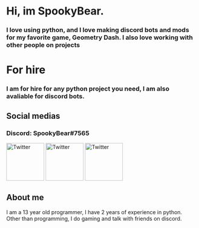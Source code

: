 # Hi, im SpookyBear.

### I love using python, and I love making discord bots and mods for my favorite game, Geometry Dash. I also love working with other people on projects

# For hire

### I am for hire for any python project you need, I am also avaliable for discord bots.

## Social medias
### Discord: SpookyBear#7565
<a href="https://twitter.com/Bear0Spooky"><img src="https://help.twitter.com/content/dam/help-twitter/brand/logo.png" width="100" title="Twitter"></a>
<a href="https://www.reddit.com/user/SpookyBear0"><img src="https://pbs.twimg.com/profile_images/1197989618664108032/C8Eop3Yd_400x400.jpg" width="100" title="Twitter"></a>
<a href="https://www.youtube.com/channel/UCQNl8ru98ixrwRVSbtvNfXw?view_as=subscriber"><img src="https://media-exp1.licdn.com/dms/image/C560BAQFWOfDVm7nHeg/company-logo_200_200/0?e=2159024400&v=beta&t=L7yzPfsyYeZUjkJc1Abfwbg-Nx710fAvwEYbf02LIEE" width="100" title="Twitter"></a>

## About me

I am a 13 year old programmer, I have 2 years of experience in python. Other than programming, I do gaming and talk with friends on discord.
